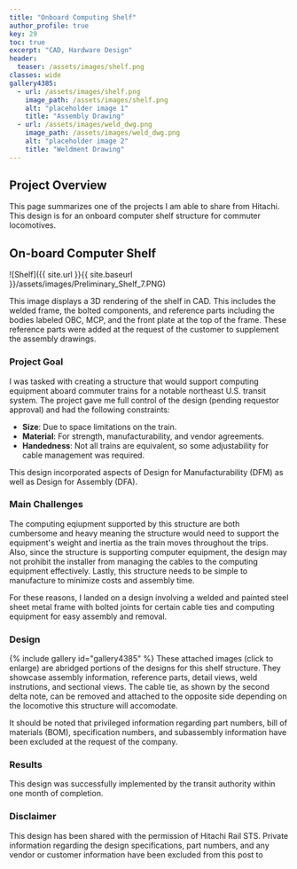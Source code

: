```yaml
---
title: "Onboard Computing Shelf"
author_profile: true
key: 29
toc: true
excerpt: "CAD, Hardware Design"
header:
  teaser: /assets/images/shelf.png
classes: wide
gallery4385:
  - url: /assets/images/shelf.png
    image_path: /assets/images/shelf.png
    alt: "placeholder image 1"
    title: "Assembly Drawing"
  - url: /assets/images/weld_dwg.png
    image_path: /assets/images/weld_dwg.png
    alt: "placeholder image 2"
    title: "Weldment Drawing"
---
```


## Project Overview
This page summarizes one of the projects I am able to share from Hitachi. This design is for an onboard computer shelf structure for commuter locomotives.

## On-board Computer Shelf
![Shelf]({{ site.url }}{{ site.baseurl }}/assets/images/Preliminary_Shelf_7.PNG)

This image displays a 3D rendering of the shelf in CAD. This includes the welded frame, the bolted components, and reference parts including the bodies labeled OBC, MCP, and the front plate at the top of the frame. These reference parts were added at the request of the customer to supplement the assembly drawings.

### Project Goal
I was tasked with creating a structure that would support computing equipment aboard commuter trains for a notable northeast U.S. transit system. The project gave me full control of the design (pending requestor approval) and had the following constraints:
- **Size**: Due to space limitations on the train.
- **Material**: For strength, manufacturability, and vendor agreements.
- **Handedness**: Not all trains are equivalent, so some adjustability for cable management was required.

This design incorporated aspects of Design for Manufacturability (DFM) as well as Design for Assembly (DFA). 

### Main Challenges
The computing eqiupment supported by this structure are both cumbersome and heavy meaning the structure would need to support the equipment's weight and inertia as the train moves throughout the trips. Also, since the structure is supporting computer equipment, the design may not prohibit the installer from managing the cables to the computing equipment effectively. Lastly, this structure needs to be simple to manufacture to minimize costs and assembly time. 

For these reasons, I landed on a design involving a welded and painted steel sheet metal frame with bolted joints for certain cable ties and computing equipment for easy assembly and removal. 

### Design
{% include gallery id="gallery4385" %}
These attached images (click to enlarge) are abridged portions of the designs for this shelf structure. They showcase assembly information, reference parts, detail views, weld instrutions, and sectional views. The cable tie, as shown by the second delta note, can be removed and attached to the opposite side depending on the locomotive this structure will accomodate. 

It should be noted that privileged information regarding part numbers, bill of materials (BOM), specification numbers, and subassembly information have been excluded at the request of the company.

### Results
This design was successfully implemented by the transit authority within one month of completion.

### Disclaimer
This design has been shared with the permission of Hitachi Rail STS. Private information regarding the design specifications, part numbers, and any vendor or customer information have been excluded from this post to 
